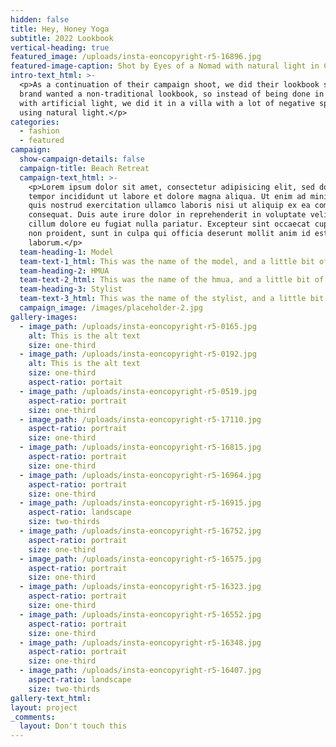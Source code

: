 ```yaml
---
hidden: false
title: Hey, Honey Yoga
subtitle: 2022 Lookbook
vertical-heading: true
featured_image: /uploads/insta-eoncopyright-r5-16896.jpg
featured-image-caption: Shot by Eyes of a Nomad with natural light in Canggu
intro-text_html: >-
  <p>As a continuation of their campaign shoot, we did their lookbook shoot. The
  brand wanted a non-traditional lookbook, so instead of being done in a studio
  with artificial light, we did it in a villa with a lot of negative spaces
  using natural light.</p>
categories:
  - fashion
  - featured
campaign:
  show-campaign-details: false
  campaign-title: Beach Retreat
  campaign-text_html: >-
    <p>Lorem ipsum dolor sit amet, consectetur adipisicing elit, sed do eiusmod
    tempor incididunt ut labore et dolore magna aliqua. Ut enim ad minim veniam,
    quis nostrud exercitation ullamco laboris nisi ut aliquip ex ea commodo
    consequat. Duis aute irure dolor in reprehenderit in voluptate velit esse
    cillum dolore eu fugiat nulla pariatur. Excepteur sint occaecat cupidatat
    non proident, sunt in culpa qui officia deserunt mollit anim id est
    laborum.</p>
  team-heading-1: Model
  team-text-1_html: This was the name of the model, and a little bit of a blurb about her.
  team-heading-2: HMUA
  team-text-2_html: This was the name of the hmua, and a little bit of a blurb about her.
  team-heading-3: Stylist
  team-text-3_html: This was the name of the stylist, and a little bit of a blurb about her.
  campaign_image: /images/placeholder-2.jpg
gallery-images:
  - image_path: /uploads/insta-eoncopyright-r5-0165.jpg
    alt: This is the alt text
    size: one-third
  - image_path: /uploads/insta-eoncopyright-r5-0192.jpg
    alt: This is the alt text
    size: one-third
    aspect-ratio: portait
  - image_path: /uploads/insta-eoncopyright-r5-0519.jpg
    aspect-ratio: portrait
    size: one-third
  - image_path: /uploads/insta-eoncopyright-r5-17110.jpg
    aspect-ratio: portrait
    size: one-third
  - image_path: /uploads/insta-eoncopyright-r5-16815.jpg
    aspect-ratio: portrait
    size: one-third
  - image_path: /uploads/insta-eoncopyright-r5-16964.jpg
    aspect-ratio: portrait
    size: one-third
  - image_path: /uploads/insta-eoncopyright-r5-16915.jpg
    aspect-ratio: landscape
    size: two-thirds
  - image_path: /uploads/insta-eoncopyright-r5-16752.jpg
    aspect-ratio: portrait
    size: one-third
  - image_path: /uploads/insta-eoncopyright-r5-16575.jpg
    aspect-ratio: portrait
    size: one-third
  - image_path: /uploads/insta-eoncopyright-r5-16323.jpg
    aspect-ratio: portrait
    size: one-third
  - image_path: /uploads/insta-eoncopyright-r5-16552.jpg
    aspect-ratio: portrait
    size: one-third
  - image_path: /uploads/insta-eoncopyright-r5-16348.jpg
    aspect-ratio: portrait
    size: one-third
  - image_path: /uploads/insta-eoncopyright-r5-16407.jpg
    aspect-ratio: landscape
    size: two-thirds
gallery-text_html:
layout: project
_comments:
  layout: Don't touch this
---
```

